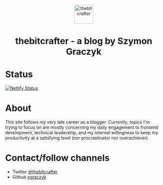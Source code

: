 <p align="center">
  <a href="https://www.bitcraft.pl">
    <img alt="thebitcrafter" src="https://www.gatsbyjs.org/monogram.svg" width="60" />
  </a>
</p>
<h1 align="center">
  thebitcrafter - a blog by Szymon Graczyk
</h1>

# Status

[![Netlify Status](https://api.netlify.com/api/v1/badges/6d3e4f2f-fc4d-4a2c-be06-b50a898e2072/deploy-status)](https://app.netlify.com/sites/determined-poitras-22f2ff/deploys)

# About

This site follows my very late career as a blogger. Currently, topics I'm trying to focus on are mostly concerning my daily engagement to frontend development, technical leadership, and my internal willingness to keep my productivity at a satisfying level (nor procrastinator nor overachiever).

# Contact/follow channels

- Twitter [@thebitcrafter](https://twitter.com/thebitcrafter)
- Github [sgraczyk](https://github.com/sgraczyk)
